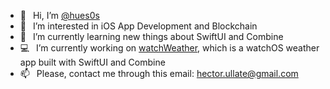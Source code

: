 
- 👋 &ensp;Hi, I’m [@hues0s](https://github.com/hues0s)
- 🎯 &ensp;I’m interested in iOS App Development and Blockchain
- 🌱 &ensp;I’m currently learning new things about SwiftUI and Combine
- 💻 &ensp;I’m currently working on [watchWeather](https://github.com/hues0s/watchWeather), which is a watchOS weather app built with SwiftUI and Combine
- 📫 &ensp;Please, contact me through this email: hector.ullate@gmail.com

